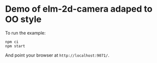 # Demo of elm-2d-camera adaped to OO style

To run the example:

    npm ci
    npm start

And point your browser at `http://localhost:9071/`.
